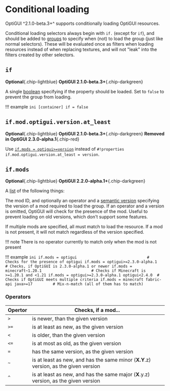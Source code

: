 # Conditional loading

OptiGUI ^2.1.0-beta.3+^ supports conditionally loading OptiGUI resources.

Conditional loading selectors always begin with `if.` (except for `if`), and should be added to [groups](syntax.html#groups) to specify when (not) to load the group (just like normal selectors). These will be evaluated once as filters when loading resources instead of when replacing textures, and will not "leak" into the filters created by other selectors.

## `if`

**Optional**{.chip-lightblue}
**OptiGUI 2.1.0-beta.3+**{.chip-darkgreen}

A single [boolean](syntax.html#booleans) specifying if the property should be loaded. Set to `false` to prevent the group from loading.

!!! example
    ```ini
    [container]
    if = false
    ```

## `if.mod.optigui.version.at_least`

**Optional**{.chip-lightblue}
**OptiGUI 2.1.0-beta.3+**{.chip-darkgreen}
**Removed in OptiGUI 2.3.0-alpha.1**{.chip-red}

Use [`if.mods = optigui>=version`](#ifmods) instead of `#!properties if.mod.optigui.version.at_least = version`.

## `if.mods`

**Optional**{.chip-lightblue}
**OptiGUI 2.2.0-alpha.1+**{.chip-darkgreen}

A [list](syntax.html#lists) of the following things:

The mod ID, and optionally an operator and a [semantic version](https://semver.org) specifying the version of a mod required to load the group. If an operator and a version is omitted, OptiGUI will check for the presence of the mod. Useful to prevent loading on old versions, which don't support some features.

If multiple mods are specified, all must match to load the resource. If a mod is not present, it will not match regardless of the version specified.

!!! note
    There is no operator currently to match only when the mod is not present

!!! example
    ```ini
    if.mods = optigui                               # Checks for the presence of optigui
    if.mods = optigui>=2.3.0-alpha.1                # Checks, if OptiGUI is 2.3.0-alpha.1 or newer
    if.mods = minecraft~1.20.1                      # Checks if Minecraft is >=1.20.1 and <1.21
    if.mods = optigui>=2.3.0-alpha.1 optigui<2.4.0  # Checks if OptiGUI meets multiple criteria
    if.mods = minecraft fabric-api java>=17         # Mix-n-match (all of them has to match)
    ```

### Operators

Opertor | Checks, if a mod...
--------|-----------------------------------------------------------------------------------------------------
`>`     | is newer, than the given version
`>=`    | is at least as new, as the given version
`<`     | is older, than the given version
`<=`    | is at most as old, as the given version
`=`     | has the same version, as the given version
`~`     | is at least as new, and has the same minor (**X.Y**.z) version, as the given version
`^`     | is at least as new, and has the same major (**X**.y.z) version, as the given version
